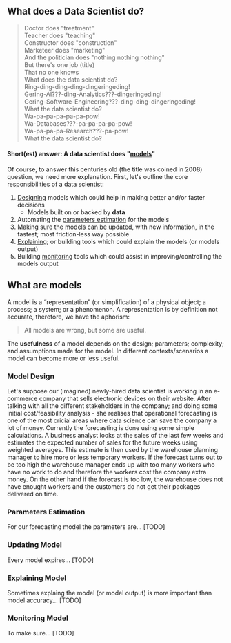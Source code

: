 
## What does a Data Scientist do?

>Doctor does "treatment"<br>
Teacher does "teaching"<br>
Constructor does "construction"<br>
Marketeer does "marketing"<br>
And the politician does "nothing nothing nothing"<br>
But there's one job (title)<br>
That no one knows<br>
What does the data scientist do?<br>
Ring-ding-ding-ding-dingeringeding!<br>
Gering-AI???-ding-Analytics???-dingeringeding!<br>
Gering-Software-Engineering???-ding-ding-dingeringeding!<br>
What the data scientist do?<br>
Wa-pa-pa-pa-pa-pa-pow!<br>
Wa-Databases???-pa-pa-pa-pa-pow!<br>
Wa-pa-pa-pa-Research???-pa-pow!<br>
What the data scientist do?<br>

#### Short(est) answer: A data scientist does "[models](#what-are-models)"
Of course, to answer this centuries old (the title was coined in 2008) question, we need more explanation. 
First, let's outline the core responsibilities of a data scientist:
1. [Designing](#model-design) models which could help in making better and/or faster decisions
    * Models built on or backed by <b>data</b>
2. Automating the [parameters estimation](#parameters-estimation) for the models
3. Making sure the [models can be updated](#updating-model), with new information, in the fastest; most friction-less way possible
4. [Explaining](#explaining-model); or building tools which could explain the models (or models output)
5. Building [monitoring](#monitoring-model) tools which could assist in improving/controlling the models output

## What are models
A model is a “representation” (or simplification) of a physical object; a process; a system; or a phenomenon. 
A representation is by definition not accurate, therefore, we have the aphorism:
>All models are wrong, but some are useful.

The <b>usefulness</b> of a model depends on the design; parameters; complexity; and assumptions made for the model. In different contexts/scenarios a model can become more or less useful.

### Model Design
Let's suppose our (imagined) newly-hired data scientist is working in an e-commerce company that sells electronic devices on their website. After talking with all the different stakeholders in the company; and doing some initial cost/feasibility analysis - she realises that operational forecasting is one of the most cricial areas where data science can save the company a lot of money. Currently the forecasting is done using some simple calculations. A business analyst looks at the sales of the last few weeks and estimates the expected number of sales for the future weeks using weighted averages. This estimate is then used by the warehouse planning manager to hire more or less temporary workers. If the forecast turns out to be too high the warehouse manager ends up with too many workers who have no work to do and therefore the workers cost the company extra money. On the other hand if the forecast is too low, the warehouse does not have enought workers and the customers do not get their packages delivered on time.

### Parameters Estimation
For our forecasting model the parameters are... [TODO]

### Updating Model
Every model expires... [TODO]

### Explaining Model
Sometimes explaing the model (or model output) is more important than model accuracy... [TODO]

### Monitoring Model
To make sure... [TODO]

